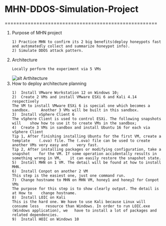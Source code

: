 # MHN-DDOS-Simulation-Project
=====================================================
1. Purpose of MHN project
	```
	1) Practice MHN to confirm its 2 big benefits(deploy honeypots fast and automatedly collect and summarize honeypot info).
	2) Simulate DDOS attack pattern.
	```
2. Architecture
	```
	Locally perform the experiment via 5 VMs
	```
	![alt Arthitecture](https://github.com/mndarren/MHN-DDOS-Simulation-Project/blob/master/resources/MHN_architecture.png)
3. How to deploy architecture planning
	```
	1)	Install VMware Workstation 12 on Windows 10;
	2)	Create 2 VMs and install VMware ESXi 6 and Kali 4.14 respectively
	The VM to install VMware ESXi 6 is special one which becomes a sandbox. 	Another 3 VMs will be built in this sandbox.
	3)	Install vSphere Client 6
	The vSphere Client is used to control ESXi. The following snapshots will 	show how to use it to create VMs in the sandbox;
	4)	Create 3 VMs in sandbox and install Ubuntu 16 for each via vSphere Client
	Tip 1, After finishing installing Ubuntu for the first VM, create a template 	(.ova) file. The (.ova) file can be used to create another VMs very easy and 	very fast.
	Tip 2, After installing packages or modifying configuration, take a snapshot 	for the VM. If some operation accidentally results in something wrong in VM, 	it can easily restore the snapshot state.
	5)	Install MHN on 1 VM. The detail will be found at how to install MHN.
	6)	Install Conpot on another 2 VM
	This step is the easiest one, just one command run.
	7)	Change hostname to MHN on MHN VM, honey1 and honey2 for Conpot VMs
	The purpose for this step is to show clearly output. The detail is at How to 	change hostname.
	8)	Install LOIC on Kali
	This is the hard one. We have to use Kali because Linux will consume less 	resource than Windows. In order to run LOIC.exe (Windows application), we 	have to install a lot of packages and related dependencies.
	9)	Install HOIC on Windows 10
	```